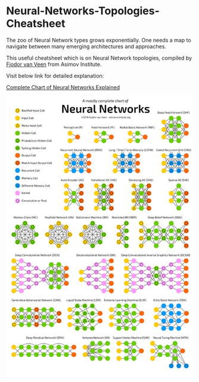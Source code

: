 # Neural-Networks-Topologies-Cheatsheet

The zoo of Neural Network types grows exponentially. One needs a map to navigate between many emerging architectures and approaches.

This useful cheatsheet which is on Neural Network topologies, compiled by [Fjodor van Veen](https://www.asimovinstitute.org/author/fjodorvanveen/) from Asimov Institute.

Visit below link for detailed explanation:

[Complete Chart of Neural Networks Explained](https://towardsdatascience.com/the-mostly-complete-chart-of-neural-networks-explained-3fb6f2367464)


![NN Cheatsheet](./CheatSheet.png)
